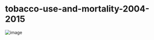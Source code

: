 # tobacco-use-and-mortality-2004-2015
![image](https://github.com/user-attachments/assets/4b4ae848-e7f3-44e9-bd15-849eba4bc257)

